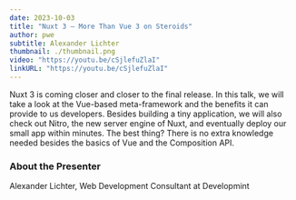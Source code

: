 ```yaml
---
date: 2023-10-03
title: "Nuxt 3 – More Than Vue 3 on Steroids"
author: pwe
subtitle: Alexander Lichter
thumbnail: ./thumbnail.png
video: "https://youtu.be/cSjlefuZlaI"
linkURL: "https://youtu.be/cSjlefuZlaI"
---
```


Nuxt 3 is coming closer and closer to the final release. In this talk, we will take a look at the Vue-based
meta-framework and the benefits it can provide to us developers. Besides building a tiny application, we will also check
out Nitro, the new server engine of Nuxt, and eventually deploy our small app within minutes. The best thing? There is
no extra knowledge needed besides the basics of Vue and the Composition API.

### About the Presenter

Alexander Lichter, Web Development Consultant at Developmint
